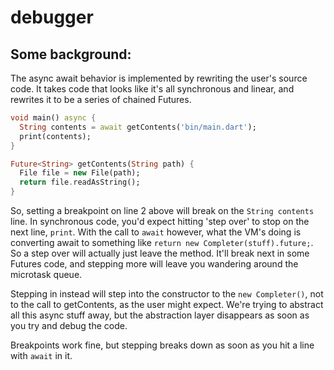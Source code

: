 # debugger

## Some background:

The async await behavior is implemented by rewriting the user's source code. It
takes code that looks like it's all synchronous and linear, and rewrites it to
be a series of chained Futures. 

```dart
void main() async {
  String contents = await getContents('bin/main.dart');
  print(contents);
}

Future<String> getContents(String path) {
  File file = new File(path);
  return file.readAsString();
}
```

So, setting a breakpoint on line 2 above will break on the `String contents`
line. In synchronous code, you'd expect hitting 'step over' to stop on the next
line, `print`. With the call to `await` however, what the VM's doing is
converting await to something like `return new Completer(stuff).future;`. So a
step over will actually just leave the method. It'll break next in some Futures
code, and stepping more will leave you wandering around the microtask queue.

Stepping in instead will step into the constructor to the `new Completer()`, not
to the call to getContents, as the user might expect. We're trying to abstract
all this async stuff away, but the abstraction layer disappears as soon as you
try and debug the code.

Breakpoints work fine, but stepping breaks down as soon as you hit a line with
`await` in it.


